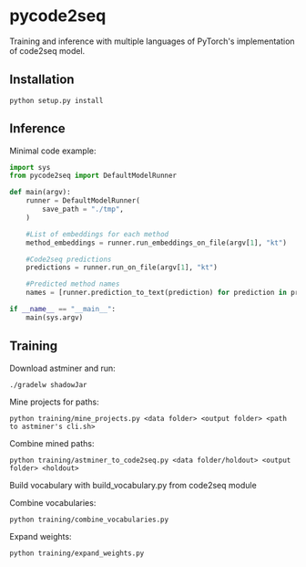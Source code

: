 # pycode2seq

Training and inference with multiple languages of PyTorch's implementation of code2seq model.

## Installation

```shell
python setup.py install
```

## Inference

Minimal code example:

```python
import sys
from pycode2seq import DefaultModelRunner

def main(argv):
    runner = DefaultModelRunner(
        save_path = "./tmp",
    )

    #List of embeddings for each method
    method_embeddings = runner.run_embeddings_on_file(argv[1], "kt") 

    #Code2seq predictions
    predictions = runner.run_on_file(argv[1], "kt")

    #Predicted method names
    names = [runner.prediction_to_text(prediction) for prediction in predictions]

if __name__ == "__main__":
    main(sys.argv)
```

## Training

Download astminer and run:

```shell
./gradelw shadowJar
```

Mine projects for paths:

```shell
python training/mine_projects.py <data folder> <output folder> <path to astminer's cli.sh>
```

Combine mined paths:

```shell
python training/astminer_to_code2seq.py <data folder/holdout> <output folder> <holdout>
```

Build vocabulary with build_vocabulary.py from code2seq module

Combine vocabularies:

```shell
python training/combine_vocabularies.py
```

Expand weights:

```shell
python training/expand_weights.py
```
